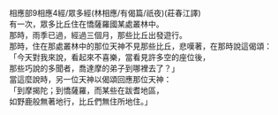 相應部9相應4經/眾多經(林相應/有偈篇/祇夜)(莊春江譯)  
有一次，眾多比丘住在憍薩羅國某處叢林中。  
那時，雨季已過，經過三個月，那些比丘出發遊行。  
那時，住在那處叢林中的那位天神不見那些比丘，悲嘆著，在那時說這偈頌：  
「今天對我來說，看起來不喜樂，當看見許多空的座位後，  
那些巧說的多聞者，喬達摩的弟子到哪裡去了？」  
當這麼說時，另一位天神以偈頌回應那位天神：  
「到摩揭陀；到憍薩羅，而某些在跋耆地區，  
如野鹿般無著地行，比丘們無住所地住。」  
  
  
